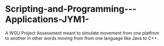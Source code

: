 # Scripting-and-Programming---Applications-JYM1-
A WGU Project Assessment meant to simulate movement from one platfrom to another 
 in other words moving from from one language like Java to C++.
